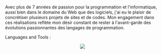 Avec plus de 7 années de passion pour la programmation et l'informatique, aussi bien dans le domaine du Web que des logiciels, j'ai eu le plaisir de concrétiser plusieurs projets de
sites et de codes. Mon engagement dans ces réalisations reflète mon désir constant de rester à l'avant-garde des évolutions passionnantes des langages de programmation.

  Languages and Tools :
<p align="center">
  <a href="https://skillicons.dev">
    <img src="https://skillicons.dev/icons?i=git,kubernetes,docker,c,vim" />
  </a>
</p>
